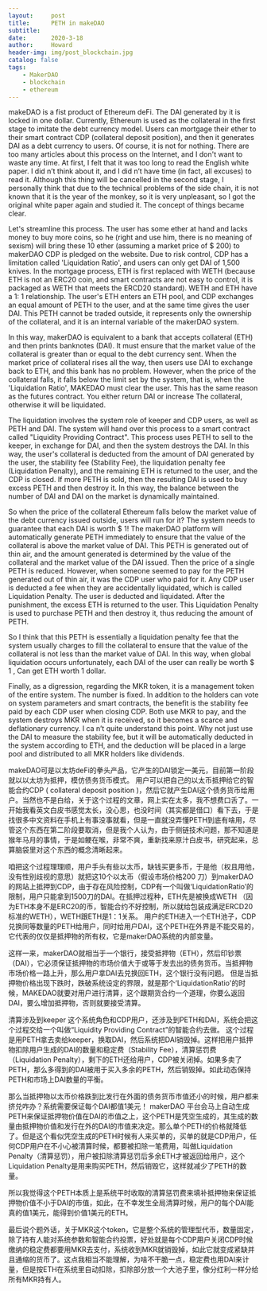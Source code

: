 ```yaml
---
layout:     post
title:      PETH in makeDAO
subtitle:   
date:       2020-3-18
author:     Howard
header-img: img/post_blockchain.jpg
catalog: false
tags:
    - MakerDAO
    - blockchain
    - ethereum
---
```




makeDAO is a fist product of Ethereum deFi. The DAI generated by it is locked in one dollar. Currently, Ethereum is used as the collateral in the first stage to imitate the debt currency model. Users can mortgage their ether to their smart contract CDP (collateral deposit position), and then it generates DAI as a debt currency to users. Of course, it is not for nothing. There are too many articles about this process on the Internet, and I don't want to waste any time. At first, I felt that it was too long to read the English white paper. I did n’t think about it, and I did n’t have time (in fact, all excuses) to read it. Although this thing will be cancelled in the second stage, I personally think that due to the technical problems of the side chain, it is not known that it is the year of the monkey, so it is very unpleasant, so I got the original white paper again and studied it. The concept of things became clear.

Let's streamline this process. The user has some ether at hand and lacks money to buy more coins, so he (right and use him, there is no meaning of sexism) will bring these 10 ether (assuming a market price of $ 200) to makerDAO CDP is pledged on the website. Due to risk control, CDP has a limitation called 'Liquidation Ratio', and users can only get DAI of 1,500 knives. In the mortgage process, ETH is first replaced with WETH (because ETH is not an ERC20 coin, and smart contracts are not easy to control, it is packaged as WETH that meets the ERCD20 standard). WETH and ETH have a 1: 1 relationship. The user's ETH enters an ETH pool, and CDP exchanges an equal amount of PETH to the user, and at the same time gives the user DAI. This PETH cannot be traded outside, it represents only the ownership of the collateral, and it is an internal variable of the makerDAO system.

In this way, makerDAO is equivalent to a bank that accepts collateral (ETH) and then prints banknotes (DAI). It must ensure that the market value of the collateral is greater than or equal to the debt currency sent. When the market price of collateral rises all the way, then users use DAI to exchange back to ETH, and this bank has no problem. However, when the price of the collateral falls, it falls below the limit set by the system, that is, when the 'Liquidation Ratio', MAKEDAO must clear the user. This has the same reason as the futures contract. You either return DAI or increase The collateral, otherwise it will be liquidated.

The liquidation involves the system role of keeper and CDP users, as well as PETH and DAI. The system will hand over this process to a smart contract called "Liquidity Providing Contract". This process uses PETH to sell to the keeper, in exchange for DAI, and then the system destroys the DAI. In this way, the user's collateral is deducted from the amount of DAI generated by the user, the stability fee (Stability Fee), the liquidation penalty fee (Liquidation Penalty), and the remaining ETH is returned to the user, and the CDP is closed. If more PETH is sold, then the resulting DAI is used to buy excess PETH and then destroy it. In this way, the balance between the number of DAI and DAI on the market is dynamically maintained.

So when the price of the collateral Ethereum falls below the market value of the debt currency issued outside, users will run for it? The system needs to guarantee that each DAI is worth $ 1! The makerDAO platform will automatically generate PETH immediately to ensure that the value of the collateral is above the market value of DAI. This PETH is generated out of thin air, and the amount generated is determined by the value of the collateral and the market value of the DAI issued. Then the price of a single PETH is reduced. However, when someone seemed to pay for the PETH generated out of thin air, it was the CDP user who paid for it. Any CDP user is deducted a fee when they are accidentally liquidated, which is called Liquidation Penalty. The user is deducted and liquidated. After the punishment, the excess ETH is returned to the user. This Liquidation Penalty is used to purchase PETH and then destroy it, thus reducing the amount of PETH.

So I think that this PETH is essentially a liquidation penalty fee that the system usually charges to fill the collateral to ensure that the value of the collateral is not less than the market value of DAI. In this way, when global liquidation occurs unfortunately, each DAI of the user can really be worth $ 1 , Can get ETH worth 1 dollar.

Finally, as a digression, regarding the MKR token, it is a management token of the entire system. The number is fixed. In addition to the holders can vote on system parameters and smart contracts, the benefit is the stability fee paid by each CDP user when closing CDP. Both use MKR to pay, and the system destroys MKR when it is received, so it becomes a scarce and deflationary currency. I ca n’t quite understand this point. Why not just use the DAI to measure the stability fee, but it will be automatically deducted in the system according to ETH, and the deduction will be placed in a large pool and distributed to all MKR holders like dividends.



makeDAO可是以太坊deFi的拳头产品，它产生的DAI锁定一美元，目前第一阶段就以以太坊为抵押，模仿债务货币模式。 用户可以把自己的以太币抵押给它的智能合约CDP ( collateral deposit position )，然后它就产生DAI这个债务货币给用户。当然也不是白给，关于这个过程的文章，网上实在太多，我不想费口舌了。一开始我看英文白皮书感觉太长，没心思，也没时间（其实都是借口）看下去，于是找很多中文资料在手机上有事没事就看，但是一直就没弄懂PETH到底有啥用，尽管这个东西在第二阶段要取消，但是我个人认为，由于侧链技术问题，那不知道是猴年马月的事情，于是如鲠在喉，非常不爽，重新找来原汁白皮书，研究起来，总算脑袋里对这个东西的概念清晰起来。

咱把这个过程理理顺，用户手头有些以太币，缺钱买更多币，于是他（权且用他，没有性别歧视的意思）就把这10个以太币（假设市场价格200 刀）到makerDAO的网站上抵押到CDP，由于存在风险控制，CDP有一个叫做‘Liquidation​ ​Ratio’的限制，用户只能拿到1500刀的DAI。在抵押过程种，ETH先是被换成WETH （因为ETH本身不是ERC20的币，智能合约不好控制，所以就给包装成满足ERCD20标准的WETH），WETH跟ETH是1：1关系。 用户的ETH进入一个ETH池子，CDP兑换同等数量的PETH给用户，同时给用户DAI，这个PETH在外界是不能交易的，它代表的仅仅是抵押物的所有权，它是makerDAO系统的内部变量。

这样一来，makerDAO就相当于一个银行，接受抵押物（ETH），然后印钞票（DAI），它必须保证抵押物的市场价值大于或等于发去出的债务货币。当抵押物市场价格一路上升，那么用户拿DAI去兑换回ETH，这个银行没有问题。 但是当抵押物价格出现下跌时，跌破系统设定的界限，就是那个‘Liquidation​ ​Ratio'的时候，MAKEDAO就要对用户进行清算，这个跟期货合约一个道理，你要么返回DAI，要么增加抵押物，否则就要接受清算。

清算涉及到keeper 这个系统角色和CDP用户，还涉及到PETH和DAI，系统会把这个过程交给一个叫做“Liquidity Providing Contract”的智能合约去做。 这个过程是用PETH拿去卖给keeper，换取DAI，然后系统把DAI销毁掉。这样把用户抵押物扣除用户生成的DAI的数量和稳定费（Stability Fee），清算惩罚费（Liquidation Penalty），剩下的ETH还给用户，CDP被关闭掉。如果多卖了PETH，那么多得到的DAI被用于买入多余的PETH，然后销毁掉。如此动态保持PETH和市场上DAI数量的平衡。

那么当抵押物以太币价格跌到比发行在外面的债务货币市值还小的时候，用户都来挤兑咋办？系统需要保证每个DAI都值1美元！ makerDAO 平台会马上自动生成PETH来保证抵押物价值在DAI的市值之上，这个PETH是凭空生成的，其生成的数量由抵押物价值和发行在外的DAI的市值来决定。那么单个PETH的价格就降低了。但是这个看似凭空生成的PETH时候有人来买单的，买单的就是CDP用户，任何CDP用户在不小心被清算时候，都要被扣除一笔费用，叫做Liquidation Penalty（清算惩罚），用户被扣除清算惩罚后多余ETH才被返回给用户，这个Liquidation Penalty是用来购买PETH，然后销毁它，这样就减少了PETH的数量。

所以我觉得这个PETH本质上是系统平时收取的清算惩罚费来填补抵押物来保证抵押物价值不小于DAI的市值，如此，在不幸发生全局清算时候，用户的每个DAI能真的值1美元，能得到价值1美元的ETH。

最后说个题外话，关于MKR这个token，它是整个系统的管理型代币，数量固定，除了持有人能对系统参数和智能合约投票，好处就是每个CDP用户关闭CDP时候缴纳的稳定费都要用MKR去支付，系统收到MKR就销毁掉，如此它就变成紧缺并且通缩的货币了。这点我相当不能理解，为啥不干脆一点，稳定费也用DAI来计量，但是按ETH在系统里自动扣除，扣除部分放一个大池子里，像分红利一样分给所有MKR持有人。


